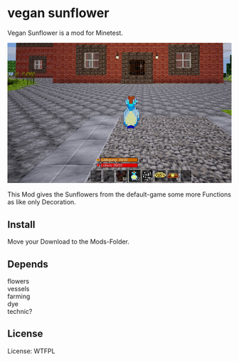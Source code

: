 # vegan sunflower

Vegan Sunflower is a mod for Minetest.

![Screenshot 1](textures/sunflower_screenshot.jpg)

This Mod gives the Sunflowers from the default-game some more Functions as like only Decoration.

## Install

Move your Download to the Mods-Folder.

## Depends

flowers<br>
vessels<br>
farming<br>
dye<br>
technic?<br>

## License

License: WTFPL

